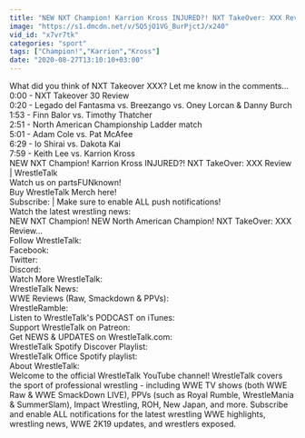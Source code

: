 ```yaml
---
title: "NEW NXT Champion! Karrion Kross INJURED?! NXT TakeOver: XXX Review WrestleTalk"
image: "https://s1.dmcdn.net/v/SQ5jO1VG_BurPjctJ/x240"
vid_id: "x7vr7tk"
categories: "sport"
tags: ["Champion!","Karrion","Kross"]
date: "2020-08-27T13:10:10+03:00"
---
```

What did you think of NXT Takeover XXX? Let me know in the comments...  <br>0:00 - NXT Takeover 30 Review  <br>0:20 - Legado del Fantasma vs. Breezango vs. Oney Lorcan &amp; Danny Burch  <br>1:53 - Finn Balor vs. Timothy Thatcher  <br>2:51 - North American Championship Ladder match  <br>5:01 - Adam Cole vs. Pat McAfee  <br>6:29 - Io Shirai vs. Dakota Kai  <br>7:59 - Keith Lee vs. Karrion Kross  <br>NEW NXT Champion! Karrion Kross INJURED?! NXT TakeOver: XXX Review | WrestleTalk  <br>Watch us on partsFUNknown!   <br>Buy WrestleTalk Merch here!    <br>Subscribe:  | Make sure to enable ALL push notifications!  <br>Watch the latest wrestling news:     <br>NEW NXT Champion! NEW North American Champion! NXT TakeOver: XXX Review...  <br>Follow WrestleTalk:  <br>Facebook:   <br>Twitter:   <br>Discord:   <br>Watch More WrestleTalk:  <br>WrestleTalk News:    <br>WWE Reviews (Raw, Smackdown &amp; PPVs):    <br>WrestleRamble:    <br>Listen to WrestleTalk's PODCAST on iTunes:   <br>Support WrestleTalk on Patreon:   <br>Get NEWS &amp; UPDATES on WrestleTalk.com:   <br>WrestleTalk Spotify Discover Playlist:   <br>WrestleTalk Office Spotify playlist:   <br>About WrestleTalk:  <br>Welcome to the official WrestleTalk YouTube channel! WrestleTalk covers the sport of professional wrestling - including WWE TV shows (both WWE Raw &amp; WWE SmackDown LIVE), PPVs (such as Royal Rumble, WrestleMania &amp; SummerSlam), Impact Wrestling, ROH, New Japan, and more. Subscribe and enable ALL notifications for the latest wrestling WWE highlights, wrestling news, WWE 2K19 updates, and wrestlers exposed.
